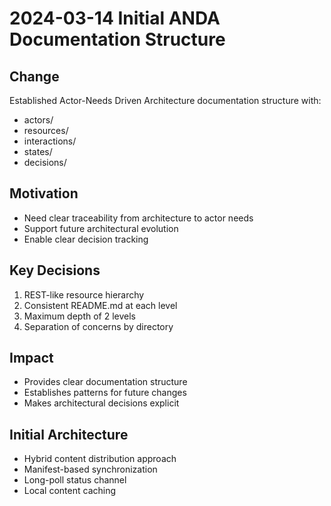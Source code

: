 # 2024-03-14 Initial ANDA Documentation Structure

## Change
Established Actor-Needs Driven Architecture documentation structure with:
- actors/
- resources/
- interactions/
- states/
- decisions/

## Motivation
- Need clear traceability from architecture to actor needs
- Support future architectural evolution
- Enable clear decision tracking

## Key Decisions
1. REST-like resource hierarchy
2. Consistent README.md at each level
3. Maximum depth of 2 levels
4. Separation of concerns by directory

## Impact
- Provides clear documentation structure
- Establishes patterns for future changes
- Makes architectural decisions explicit

## Initial Architecture
- Hybrid content distribution approach
- Manifest-based synchronization
- Long-poll status channel
- Local content caching